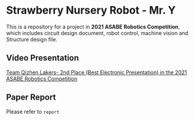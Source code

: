 # Strawberry Nursery Robot - Mr. Y

This is a repository for a project in **2021 ASABE Robotics Competition**, which includes circuit design document, robot control, machine vision and Structure design file.

## Video Presentation
[Team Qizhen Lakers- 2nd Place (Best Electronic Presentation) in the 2021 ASABE Robotics Competition](https://www.youtube.com/watch?v=8VvXFQ61o2o&t=6s)

## Paper Report
Please refer to `report`
